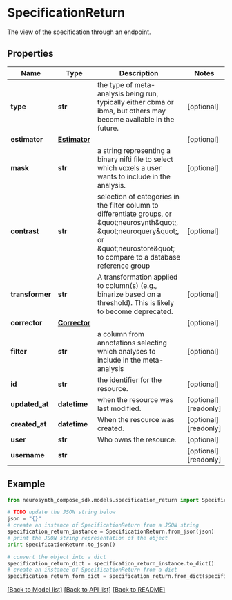 # SpecificationReturn

The view of the specification through an endpoint.

## Properties
Name | Type | Description | Notes
------------ | ------------- | ------------- | -------------
**type** | **str** | the type of meta-analysis being run, typically either cbma or ibma, but others may become available in the future. | [optional] 
**estimator** | [**Estimator**](Estimator.md) |  | [optional] 
**mask** | **str** | a string representing a binary nifti file to select which voxels a user wants to include in the analysis. | [optional] 
**contrast** | **str** | selection of categories in the filter column to differentiate groups, or \&quot;neurosynth\&quot;, \&quot;neuroquery\&quot;, or \&quot;neurostore\&quot; to compare to a database reference group | [optional] 
**transformer** | **str** | A transformation applied to column(s) (e.g., binarize based on a threshold). This is likely to become deprecated. | [optional] 
**corrector** | [**Corrector**](Corrector.md) |  | [optional] 
**filter** | **str** | a column from annotations selecting which analyses to include in the meta-analysis | [optional] 
**id** | **str** | the identifier for the resource. | [optional] 
**updated_at** | **datetime** | when the resource was last modified. | [optional] [readonly] 
**created_at** | **datetime** | When the resource was created. | [optional] [readonly] 
**user** | **str** | Who owns the resource. | [optional] 
**username** | **str** |  | [optional] [readonly] 

## Example

```python
from neurosynth_compose_sdk.models.specification_return import SpecificationReturn

# TODO update the JSON string below
json = "{}"
# create an instance of SpecificationReturn from a JSON string
specification_return_instance = SpecificationReturn.from_json(json)
# print the JSON string representation of the object
print SpecificationReturn.to_json()

# convert the object into a dict
specification_return_dict = specification_return_instance.to_dict()
# create an instance of SpecificationReturn from a dict
specification_return_form_dict = specification_return.from_dict(specification_return_dict)
```
[[Back to Model list]](../README.md#documentation-for-models) [[Back to API list]](../README.md#documentation-for-api-endpoints) [[Back to README]](../README.md)


